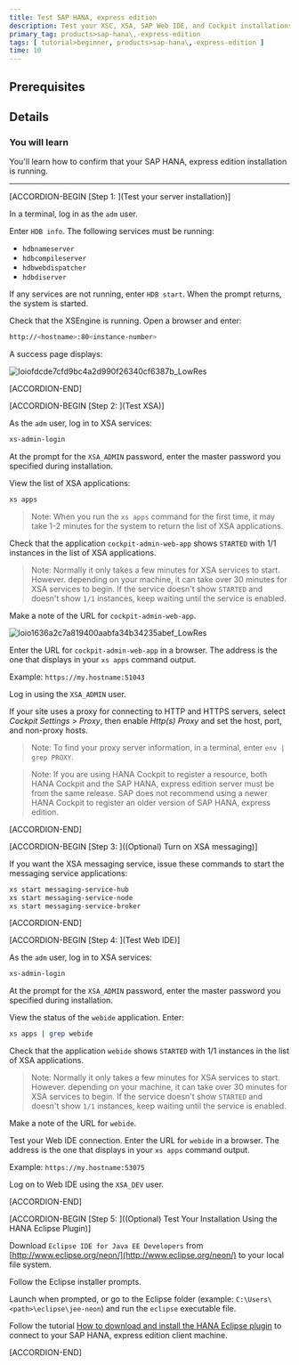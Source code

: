 ```yaml
---
title: Test SAP HANA, express edition
description: Test your XSC, XSA, SAP Web IDE, and Cockpit installations.
primary_tag: products>sap-hana\,-express-edition
tags: [ tutorial>beginner, products>sap-hana\,-express-edition ]
time: 10
---
```


<!-- loioa00667372f1a44228ae039268e927ba6 -->

## Prerequisites

## Details
### You will learn
You'll learn how to confirm that your SAP HANA, express edition installation is running.

---

[ACCORDION-BEGIN [Step 1: ](Test your server installation)]

In a terminal, log in as the <sid>`adm` user.

Enter `HDB info`. The following services must be running:

-   `hdbnameserver`
-   `hdbcompileserver`
-   `hdbwebdispatcher`
-   `hdbdiserver`

If any services are not running, enter `HDB start`. When the prompt returns, the system is started.

Check that the XSEngine is running. Open a browser and enter:

```bash
http://<hostname>:80<instance-number>
```

A success page displays:

![loiofdcde7cfd9bc4a2d990f26340cf6387b_LowRes](loiofdcde7cfd9bc4a2d990f26340cf6387b_LowRes.png)

[ACCORDION-END]

[ACCORDION-BEGIN [Step 2: ](Test XSA)]

As the <sid>`adm` user, log in to XSA services:

```bash
xs-admin-login
```

At the prompt for the `XSA_ADMIN` password, enter the master password you specified during installation.

View the list of XSA applications:

```bash
xs apps
```

> Note:
> When you run the `xs apps` command for the first time, it may take 1-2 minutes for the system to return the list of XSA applications.
>
>

Check that the application `cockpit-admin-web-app` shows `STARTED` with 1/1 instances in the list of XSA applications.

> Note:
> Normally it only takes a few minutes for XSA services to start. However. depending on your machine, it can take over 30 minutes for XSA services to begin. If the service doesn't show `STARTED` and doesn't show `1/1` instances, keep waiting until the service is enabled.
>
>

Make a note of the URL for `cockpit-admin-web-app`.

![loio1636a2c7a819400aabfa34b34235abef_LowRes](loio1636a2c7a819400aabfa34b34235abef_LowRes.png)

Enter the URL for `cockpit-admin-web-app` in a browser. The address is the one that displays in your `xs apps` command output.

Example: `https://my.hostname:51043`

Log in using the `XSA_ADMIN` user.

If your site uses a proxy for connecting to HTTP and HTTPS servers, select *Cockpit Settings* > *Proxy*, then enable *Http(s) Proxy* and set the host, port, and non-proxy hosts.

> Note:
> To find your proxy server information, in a terminal, enter `env | grep PROXY`.
>
>

> Note:
> If you are using HANA Cockpit to register a resource, both HANA Cockpit and the SAP HANA, express edition server must be from the same release. SAP does not recommend using a newer HANA Cockpit to register an older version of SAP HANA, express edition.
>
>

[ACCORDION-END]

[ACCORDION-BEGIN [Step 3: ]((Optional) Turn on XSA messaging)]

If you want the XSA messaging service, issue these commands to start the messaging service applications:

```bash
xs start messaging-service-hub
xs start messaging-service-node
xs start messaging-service-broker

```

[ACCORDION-END]

[ACCORDION-BEGIN [Step 4: ](Test Web IDE)]

As the <sid>`adm` user, log in to XSA services:

```bash
xs-admin-login
```

At the prompt for the `XSA_ADMIN` password, enter the master password you specified during installation.

View the status of the `webide` application. Enter:

```bash
xs apps | grep webide
```

Check that the application `webide` shows `STARTED` with 1/1 instances in the list of XSA applications.

> Note:
> Normally it only takes a few minutes for XSA services to start. However. depending on your machine, it can take over 30 minutes for XSA services to begin. If the service doesn't show `STARTED` and doesn't show `1/1` instances, keep waiting until the service is enabled.
>
>

Make a note of the URL for `webide`.

Test your Web IDE connection. Enter the URL for `webide` in a browser. The address is the one that displays in your `xs apps` command output.

Example: `https://my.hostname:53075`

Log on to Web IDE using the `XSA_DEV` user.

[ACCORDION-END]

[ACCORDION-BEGIN [Step 5: ]((Optional) Test Your Installation Using the HANA Eclipse Plugin)]

Download `Eclipse IDE for Java EE Developers` from [http://www.eclipse.org/neon/](http://www.eclipse.org/neon/) to your local file system.

Follow the Eclipse installer prompts.

Launch when prompted, or go to the Eclipse folder (example: `C:\Users\<path>\eclipse\jee-neon`) and run the `eclipse` executable file.

Follow the tutorial [How to download and install the HANA Eclipse plugin](http://www.sap.com/developer/tutorials/hxe-howto-eclipse.html) to connect to your SAP HANA, express edition client machine.

[ACCORDION-END]
